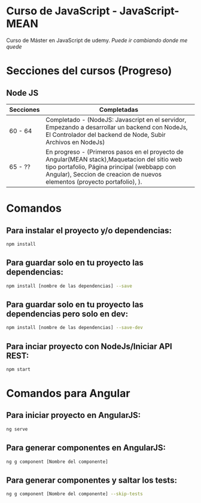 # Curso de JavaScript - JavaScript-MEAN

Curso de Máster en JavaScript
de udemy.
*Puede ir cambiando donde me quede*

# Secciones del cursos (Progreso)
## Node JS
Secciones     | Completadas
------------- | -------------
60 - 64       | Completado - (NodeJS: Javascript en el servidor, Empezando a desarrollar un backend con NodeJs, El Controlador del backend de Node, Subir Archivos en NodeJs)
65 - ??       | En progreso - (Primeros pasos en el proyecto de Angular(MEAN stack),Maquetacion del sitio web tipo portafolio, Página principal (webbapp con Angular), Seccion de creacion de nuevos elementos (proyecto portafolio),  ).


<!-- ## -------- Finalizado -------- ## -->

# Comandos
## Para instalar el proyecto y/o dependencias:
```bash
npm install
```

## Para guardar solo en tu proyecto las dependencias:
```bash
npm install [nombre de las dependencias] --save
```
## Para guardar solo en tu proyecto las dependencias pero solo en dev:
```bash
npm install [nombre de las dependencias] --save-dev
```

## Para inciar proyecto con NodeJs/Iniciar API REST:
```bash
npm start
```
# Comandos para Angular

## Para iniciar proyecto en AngularJS:
```bash
ng serve
```
## Para generar componentes en AngularJS:
```bash
ng g component [Nombre del componente]
```

## Para generar componentes y saltar los tests:
```bash
ng g component [Nombre del componente] --skip-tests